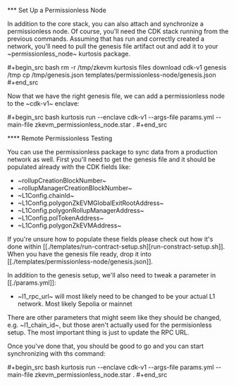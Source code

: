*** Set Up a Permissionless Node

In addition to the core stack, you can also attach and synchronize a
permissionless node. Of course, you'll need the CDK stack running from
the previous commands. Assuming that has run and correctly created a
network, you'll need to pull the genesis file artifact out and add it
to your ~permissionless_node~ kurtosis package.

#+begin_src bash
rm -r /tmp/zkevm
kurtosis files download cdk-v1 genesis /tmp
cp /tmp/genesis.json templates/permissionless-node/genesis.json
#+end_src

Now that we have the right genesis file, we can add a permissionless
node to the ~cdk-v1~ enclave:

#+begin_src bash
kurtosis run --enclave cdk-v1 --args-file params.yml --main-file zkevm_permissionless_node.star .
#+end_src

**** Remote Permissionless Testing

You can use the permissionless package to sync data from a production
network as well. First you'll need to get the genesis file and it
should be populated already with the CDK fields like:
- ~rollupCreationBlockNumber~
- ~rollupManagerCreationBlockNumber~
- ~L1Config.chainId~
- ~L1Config.polygonZkEVMGlobalExitRootAddress~
- ~L1Config.polygonRollupManagerAddress~
- ~L1Config.polTokenAddress~
- ~L1Config.polygonZkEVMAddress~

If you're unsure how to populate these fields please check out how
it's done within [[./templates/run-contract-setup.sh][run-constract-setup.sh]]. When you have the genesis
file ready, drop it into [[./templates/permissionless-node/genesis.json]].

In addition to the genesis setup, we'll also need to tweak a parameter
in [[./params.yml]]:

- ~l1_rpc_url~ will most likely need to be changed to be your actual
  L1 network. Most likely Sepolia or mainnet

There are other parameters that might seem like they should be
changed, e.g. ~l1_chain_id~, but those aren't actually used for the
permisionless setup. The most important thing is just to update the
RPC URL.

Once you've done that, you should be good to go and you can start
synchronizing with ths command:

#+begin_src bash
kurtosis run --enclave cdk-v1 --args-file params.yml --main-file zkevm_permissionless_node.star .
#+end_src